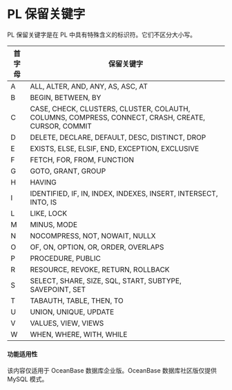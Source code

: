 PL 保留关键字 
=============================

PL 保留关键字是在 PL 中具有特殊含义的标识符。它们不区分大小写。


| 首字母 |                                               保留关键字                                                |
|-----|----------------------------------------------------------------------------------------------------|
| A   | ALL, ALTER, AND, ANY, AS, ASC, AT                                                                  |
| B   | BEGIN, BETWEEN, BY                                                                                 |
| C   | CASE, CHECK, CLUSTERS, CLUSTER, COLAUTH, COLUMNS, COMPRESS, CONNECT, CRASH, CREATE, CURSOR, COMMIT |
| D   | DELETE, DECLARE, DEFAULT, DESC, DISTINCT, DROP                                                     |
| E   | EXISTS, ELSE, ELSIF, END, EXCEPTION,  EXCLUSIVE                                                    |
| F   | FETCH, FOR, FROM, FUNCTION                                                                         |
| G   | GOTO, GRANT, GROUP                                                                                 |
| H   | HAVING                                                                                             |
| I   | IDENTIFIED, IF, IN, INDEX, INDEXES, INSERT, INTERSECT, INTO, IS                                    |
| L   | LIKE, LOCK                                                                                         |
| M   | MINUS, MODE                                                                                        |
| N   | NOCOMPRESS, NOT, NOWAIT, NULLX                                                                     |
| O   | OF, ON, OPTION, OR, ORDER, OVERLAPS                                                                |
| P   | PROCEDURE, PUBLIC                                                                                  |
| R   | RESOURCE, REVOKE, RETURN, ROLLBACK                                                                 |
| S   | SELECT, SHARE, SIZE, SQL, START, SUBTYPE, SAVEPOINT, SET                                           |
| T   | TABAUTH, TABLE, THEN, TO                                                                           |
| U   | UNION, UNIQUE, UPDATE                                                                              |
| V   | VALUES, VIEW, VIEWS                                                                                |
| W   | WHEN, WHERE, WITH, WHILE                                                                           |



  <main id="notice" >
    <h4>功能适用性</h4>
    <p>该内容仅适用于 OceanBase 数据库企业版。OceanBase 数据库社区版仅提供 MySQL 模式。</p>
  </main>